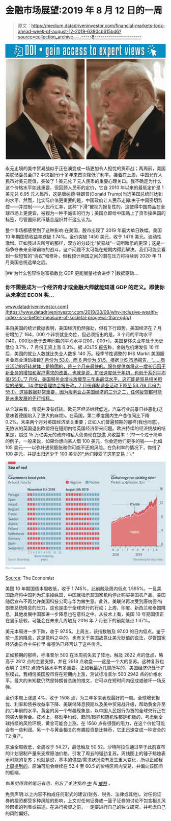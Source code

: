 # 金融市场展望:2019 年 8 月 12 日的一周

> 原文：<https://medium.datadriveninvestor.com/financial-markets-look-ahead-week-of-august-12-2019-6380cb615bd6?source=collection_archive---------8----------------------->

[![](img/45bc9c14f970a42c31f0b316f5ca42c7.png)](http://www.track.datadriveninvestor.com/1B9E)![](img/46d4d1711a8033a627a0c7233d8a50b1.png)

永无止境的美中贸易战似乎正在演变成一场更加令人担忧的货币战；两周前，美国美联储委员会(T2 中央银行)十多年来首次降低了利率。接着在上周，中国允许人民币对美元贬值，突破了 1 美元兑 7 元人民币的重要心理关口。我不确定为什么这个价格水平如此重要，但回顾人民币的定价，它自 2010 年以来的最低定价是 1 美元兑 6.95 元人民币，这是唐纳德·特朗普(Donald Trump)当选美国总统时达到的水平。然而，比实际价值更重要的是，中国政府让人民币走弱:由于中国密切监控——并控制——人民币汇率，这种“下滑”被视为报复性的。这使得中国商品在全球市场上更便宜，被视为一种不诚实的行为；美国立即给中国贴上了货币操纵国的标签，尽管国际货币基金组织并不这么认为。

整个市场都感受到了这种影响:在美国，股市出现了 2019 年最大单日跌幅。美国 10 年期国债收益率跌破 1.74%。金价突破 1450 美元，收于 1476 美元。波动性激增。正如我过去所写的那样，双方的分歧比“贸易战”一词所暗示的更深；这是一场争夺未来全球霸权的战斗，这个问题不太可能在短期内得到解决。我们可能会看到一些短暂的“协议”和修补，但我预计两国之间的潜在压力将持续到 2020 年 11 月美国总统选举之后。

[](https://www.datadriveninvestor.com/2019/03/08/why-inclusive-wealth-index-is-a-better-measure-of-societal-progress-than-gdp/) [## 为什么包容性财富指数比 GDP 更能衡量社会进步？|数据驱动…

### 你不需要成为一个经济奇才或金融大师就能知道 GDP 的定义。即使你从未拿过 ECON 奖…

www.datadriveninvestor.com](https://www.datadriveninvestor.com/2019/03/08/why-inclusive-wealth-index-is-a-better-measure-of-societal-progress-than-gdp/) 

来自美国的统计数据表明，美国经济仍然强劲，但有下行趋势。美国经济在 7 月份增加了 164，000 个非农就业岗位，但必须指出的是，3 个月的平均水平(140，000)远低于去年同期的平均水平(200，000+)。美国整体失业率处于历史低位 3.7%，7 月份工资上涨 0.3%。据 JOLTS [报告](https://www.bls.gov/news.release/jolts.nr0.htm)称，金融危机爆发仅 10 年后，美国的就业人数就比失业人数多 140 万。经季节性调整的 IHS Markit 美国服务业商业活动指数[7 月份为 53.0，而 6 月份为 51.5。根据 IHS 市场报告，“……商业活动的好转总体上是稳固的，是三个月来最快的。服务提供商将这一增长归因于新业务的增加和客户需求的改善。也就是说，扩张速度低于年初，也低于系列平均值(55.1)。”7 月份，美国服务业增长放缓至三年来最低水平，这可能是贸易相关担忧的结果。T4 供应管理协会报告称，7 月份非制造业活动下降至 53.7(6 月份为 55.1)。这些数据非常重要，因为服务业占美国经济的三分之二，任何疲软都可能是未来发展的先行指标。](https://www.markiteconomics.com/Public/Home/PressRelease/a610f304a4604718b5384566e770e053)

从全球来看，情况并没有好转。欧元区经济继续低迷，汽车行业前景日益恶化(这意味着德国陷入了更大的麻烦)。在英国，第二季度国内生产总值同比下降 0.2%。未来两个月对英国经济至关重要；正如人们普遍预期的那样(我也同意)，无协议的英国退出欧盟将在短期内给英国经济带来问题。欧洲持续的经济挑战的结果是，超过 15 万亿美元的政府和私人债务现在[提供](https://www.economist.com/finance-and-economics/2019/08/08/as-yields-turn-negative-investors-are-having-to-pay-for-safety) *负*收益率！(举一个过于简单的例子，一般来说，如果你想向某人借 100 美元，你会还他们更多的钱——比如 105 美元——以弥补通货膨胀和你可能不还的风险。在负利率的情况下，你借了 100 美元，并提出归还少于 100 美元的*,他们接受了这笔交易！).*

![](img/b0d94dee6e1f1bad3dbbf98679652b73.png)

[Source](https://www.economist.com/finance-and-economics/2019/08/08/as-yields-turn-negative-investors-are-having-to-pay-for-safety): The Economist

美国 10 年期国债本周收低，收于 1.745%，此前触及周内低点 1.595%。一旦美国政府将中国列为汇率操纵国，中国就指示其国家机构停止购买美国农产品。美国随后宣布不再允许美国科技公司与华为做生意。此外，美联储再次受到唐纳德·特朗普总统降息的压力，这也是由于全球央行的行动；上周，印度、新西兰和泰国降息，其他发展中国家进一步降息也在意料之中。从技术上看，美国 10 年期国债正在显示疲软，可能会在未来几周触及 2016 年 7 月创下的前期低点 1.37%。

美元本周进一步下跌，收于 97.55。上周五，该指数触及 97.03 的日内低点。鉴于前一周的降息，这是意料之中的，也有关于美国故意让美元贬值的说法，尽管国家经济委员会主任拉里·库德洛已经否认了这些传言。

正如预期的那样，标准普尔 500 在本周初失去了阵地，触及 2822 点的低点，略高于 2812 点的主要支撑，并在 2918 点收盘——这是一个大的复苏。这种复苏也表明了 2812 点的价格水平有多重要。正如我最近几周所写的，美国经济仍处于扩张模式，我相信美国股市将在短期内上涨，测试标准普尔 500 2942 点的价格水平。最大的未知数仍然是特朗普总统的推文，它可以在短时间内促成或破坏一场反弹。

金价本周上涨逾 4%，收于 1508 点，为三年多来表现最好的一周。全球增长担忧、利率和债券收益率下降、美联储降息预期以及美中贸易战升级，帮助黄金升至约六年前的水平。黄金的另一个有趣现象是，以中国人民银行为首的全球央行正在购买大量黄金。技术上，移动平均线、趋同/趋异和随机性都是积极的，考虑到全球持续的风险环境，黄金可能会上涨。在 1560 点有很强的阻力，在这个价位可能会有一些利润。另一个与黄金相关的有趣投资是比特币，它正迅速变成一种安全的 T2 资产。

原油全周收低，全周收于 54.27，最低触及 50.52。沙特阿拉伯通过早于此前宣布的计划限制产量来支撑原油价格，引发了周五的强劲复苏。周线图上的锤子蜡烛表示可能的复苏；也就是说，基本的供应/需求状况没有发生重大变化，所以正如我[上周提到的](https://medium.com/datadriveninvestor/financial-markets-look-ahead-week-of-august-5-2019-1f6ad05eed94)，原油可能会继续在 52.4 至 60.5 的价格区间内交易，并偏向该区间的低端。

*如果觉得我的笔记有用，别忘了关注我的* [*中*](/@lecturing.trader?source=post_page---------------------------) *和* [*推特*](https://twitter.com/LecturingTrader?lang=en&source=post_page---------------------------) *。*

免责声明:以上内容不构成任何形式的建议(财务、税务、法律或其他)。对任何证券的投资都受多种风险的影响，上文对任何证券或一篮子证券的讨论不包含相关风险因素的列表或描述。在进行投资之前，一定要进行自己的独立研究，并考虑自己的风险偏好。